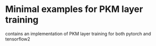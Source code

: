 # Minimal examples for PKM layer training

contains an implementation of PKM layer training for both pytorch and tensorflow2